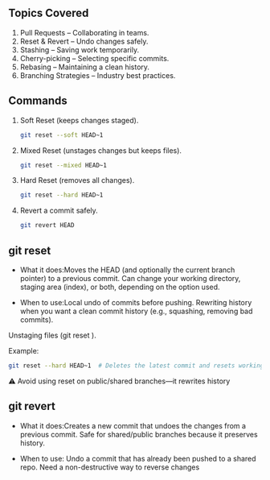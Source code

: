 ## **Topics Covered**  
1. Pull Requests – Collaborating in teams.  
2. Reset & Revert – Undo changes safely.  
3. Stashing – Saving work temporarily.  
4. Cherry-picking – Selecting specific commits.  
5. Rebasing – Maintaining a clean history.  
6. Branching Strategies – Industry best practices.  


## Commands

1. Soft Reset (keeps changes staged).  
   ```bash
   git reset --soft HEAD~1
   ```  
2. Mixed Reset (unstages changes but keeps files).  
   ```bash
   git reset --mixed HEAD~1
   ```  
3. Hard Reset (removes all changes).  
   ```bash
   git reset --hard HEAD~1
   ```  
4. Revert a commit safely.  
   ```bash
   git revert HEAD

## git reset 

- What it does:Moves the HEAD (and optionally the current branch pointer) to a previous commit.
               Can change your working directory, staging area (index), or both, depending on the option used.

- When to use:Local undo of commits before pushing.
              Rewriting history when you want a clean commit history (e.g., squashing, removing bad commits).

Unstaging files (git reset <file>).

Example:
```bash
git reset --hard HEAD~1  # Deletes the latest commit and resets working directory
```
⚠️ Avoid using reset on public/shared branches—it rewrites history

## git revert

- What it does:Creates a new commit that undoes the changes from a previous commit.
               Safe for shared/public branches because it preserves history.

- When to use: Undo a commit that has already been pushed to a shared repo.
               Need a non-destructive way to reverse changes

